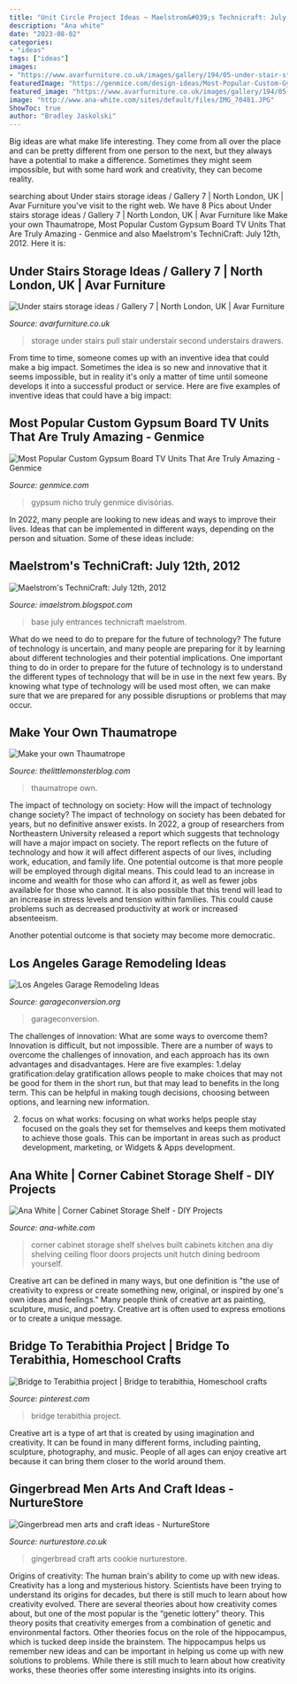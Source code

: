 ```yaml
---
title: "Unit Circle Project Ideas ~ Maelstrom&#039;s Technicraft: July 12th, 2012"
description: "Ana white"
date: "2023-08-02"
categories:
- "ideas"
tags: ["ideas"]
images:
- "https://www.avarfurniture.co.uk/images/gallery/194/05-under-stair-storage-ideas-second-pull-out-gallery-5.jpg"
featuredImage: "https://genmice.com/design-ideas/Most-Popular-Custom-Gypsum-Board-TV-Units-That-Are-Truly-Ama/898.jpeg"
featured_image: "https://www.avarfurniture.co.uk/images/gallery/194/05-under-stair-storage-ideas-second-pull-out-gallery-5.jpg"
image: "http://www.ana-white.com/sites/default/files/IMG_70481.JPG"
ShowToc: true
author: "Bradley Jaskolski"
---
```



Big ideas are what make life interesting. They come from all over the place and can be pretty different from one person to the next, but they always have a potential to make a difference. Sometimes they might seem impossible, but with some hard work and creativity, they can become reality.

	

		
searching about Under stairs storage ideas / Gallery 7 | North London, UK | Avar Furniture you've visit to the right web. We have 8 Pics about Under stairs storage ideas / Gallery 7 | North London, UK | Avar Furniture like Make your own Thaumatrope, Most Popular Custom Gypsum Board TV Units That Are Truly Amazing - Genmice and also Maelstrom&#039;s TechniCraft: July 12th, 2012. Here it is:
		
    
## Under Stairs Storage Ideas / Gallery 7 | North London, UK | Avar Furniture

<img loading=lazy src="https://www.avarfurniture.co.uk/images/gallery/194/05-under-stair-storage-ideas-second-pull-out-gallery-5.jpg" onerror="this.onerror=null;this.src='https://tse3.mm.bing.net/th?id=OIP.gPfalHy5iW5JIuUcT3S49gHaLH&amp;pid=15.1';" alt="Under stairs storage ideas / Gallery 7 | North London, UK | Avar Furniture">

_Source: avarfurniture.co.uk_

>storage under stairs pull stair understair second understairs drawers. 

	

From time to time, someone comes up with an inventive idea that could make a big impact. Sometimes the idea is so new and innovative that it seems impossible, but in reality it's only a matter of time until someone develops it into a successful product or service. Here are five examples of inventive ideas that could have a big impact: 

    
## Most Popular Custom Gypsum Board TV Units That Are Truly Amazing - Genmice

<img loading=lazy src="https://genmice.com/design-ideas/Most-Popular-Custom-Gypsum-Board-TV-Units-That-Are-Truly-Ama/898.jpeg" onerror="this.onerror=null;this.src='https://tse2.mm.bing.net/th?id=OIP.OmLBt6nmoDyh04kgo2ntggHaJG&amp;pid=15.1';" alt="Most Popular Custom Gypsum Board TV Units That Are Truly Amazing - Genmice">

_Source: genmice.com_

>gypsum nicho truly genmice divisórias. 

	

In 2022, many people are looking to new ideas and ways to improve their lives. Ideas that can be implemented in different ways, depending on the person and situation. Some of these ideas include: 

    
## Maelstrom&#039;s TechniCraft: July 12th, 2012

<img loading=lazy src="http://2.bp.blogspot.com/-_0SWPTU71to/T_8zlI9N-oI/AAAAAAAAAM4/NPguozcluYM/w1200-h630-p-k-no-nu/2012-07-12_15.24.05.png" onerror="this.onerror=null;this.src='https://tse4.mm.bing.net/th?id=OIP.byQ8PXmFqTCQXB5d80p8OQHaD4&amp;pid=15.1';" alt="Maelstrom&#039;s TechniCraft: July 12th, 2012">

_Source: imaelstrom.blogspot.com_

>base july entrances technicraft maelstrom. 

	

What do we need to do to prepare for the future of technology?
The future of technology is uncertain, and many people are preparing for it by learning about different technologies and their potential implications. One important thing to do in order to prepare for the future of technology is to understand the different types of technology that will be in use in the next few years. By knowing what type of technology will be used most often, we can make sure that we are prepared for any possible disruptions or problems that may occur.

    
## Make Your Own Thaumatrope

<img loading=lazy src="https://www.thelittlemonsterblog.com/wp-content/uploads/2015/02/DSC_0159-1.jpg" onerror="this.onerror=null;this.src='https://tse2.mm.bing.net/th?id=OIP.h5XdQiL-QPsD5j4QSeUxJQHaE5&amp;pid=15.1';" alt="Make your own Thaumatrope">

_Source: thelittlemonsterblog.com_

>thaumatrope own. 

	

The impact of technology on society: How will the impact of technology change society?
The impact of technology on society has been debated for years, but no definitive answer exists. In 2022, a group of researchers from Northeastern University released a report which suggests that technology will have a major impact on society. The report reflects on the future of technology and how it will affect different aspects of our lives, including work, education, and family life. 
One potential outcome is that more people will be employed through digital means. This could lead to an increase in income and wealth for those who can afford it, as well as fewer jobs available for those who cannot. It is also possible that this trend will lead to an increase in stress levels and tension within families. This could cause problems such as decreased productivity at work or increased absenteeism. 

Another potential outcome is that society may become more democratic.

    
## Los Angeles Garage Remodeling Ideas

<img loading=lazy src="https://www.garageconversion.org/uploads/images/GarageRemodeling/Garage-remodeling--5-.jpg" onerror="this.onerror=null;this.src='https://tse3.mm.bing.net/th?id=OIP.-Ilx9Qn1c4Q3CI1eYTch-QHaDc&amp;pid=15.1';" alt="Los Angeles Garage Remodeling Ideas">

_Source: garageconversion.org_

>garageconversion. 

	

The challenges of innovation: What are some ways to overcome them?
Innovation is difficult, but not impossible. There are a number of ways to overcome the challenges of innovation, and each approach has its own advantages and disadvantages. Here are five examples:
1.delay gratification:delay gratification allows people to make choices that may not be good for them in the short run, but that may lead to benefits in the long term. This can be helpful in making tough decisions, choosing between options, and learning new information.

2. focus on what works: focusing on what works helps people stay focused on the goals they set for themselves and keeps them motivated to achieve those goals. This can be important in areas such as product development, marketing, or Widgets & Apps development.


    
## Ana White | Corner Cabinet Storage Shelf - DIY Projects

<img loading=lazy src="http://www.ana-white.com/sites/default/files/IMG_70481.JPG" onerror="this.onerror=null;this.src='https://tse4.mm.bing.net/th?id=OIP.pRgNq-oj-DRHQHQCNbQ2vwHaLf&amp;pid=15.1';" alt="Ana White | Corner Cabinet Storage Shelf - DIY Projects">

_Source: ana-white.com_

>corner cabinet storage shelf shelves built cabinets kitchen ana diy shelving ceiling floor doors projects unit hutch dining bedroom yourself. 

	

Creative art can be defined in many ways, but one definition is "the use of creativity to express or create something new, original, or inspired by one's own ideas and feelings." Many people think of creative art as painting, sculpture, music, and poetry. Creative art is often used to express emotions or to create a unique message.

    
## Bridge To Terabithia Project | Bridge To Terabithia, Homeschool Crafts

<img loading=lazy src="https://i.pinimg.com/736x/c9/cf/66/c9cf667aaad9fcbf02d76255cb4f03ae.jpg" onerror="this.onerror=null;this.src='https://tse4.mm.bing.net/th?id=OIP.wDGuVWUCOGPY9jeRyVRrNwHaFj&amp;pid=15.1';" alt="Bridge to Terabithia project | Bridge to terabithia, Homeschool crafts">

_Source: pinterest.com_

>bridge terabithia project. 

	

Creative art is a type of art that is created by using imagination and creativity. It can be found in many different forms, including painting, sculpture, photography, and music. People of all ages can enjoy creative art because it can bring them closer to the world around them.

    
## Gingerbread Men Arts And Craft Ideas - NurtureStore

<img loading=lazy src="https://nurturestore.co.uk/wp-content/uploads/2018/10/gingerbread-men-craft-cookie-cutter-printing-683x1024.jpg" onerror="this.onerror=null;this.src='https://tse2.mm.bing.net/th?id=OIP.o3cfKGWuO852OYJ2zr3aDAHaLG&amp;pid=15.1';" alt="Gingerbread men arts and craft ideas - NurtureStore">

_Source: nurturestore.co.uk_

>gingerbread craft arts cookie nurturestore. 

	

Origins of creativity: The human brain's ability to come up with new ideas.
Creativity has a long and mysterious history. Scientists have been trying to understand its origins for decades, but there is still much to learn about how creativity evolved. There are several theories about how creativity comes about, but one of the most popular is the “genetic lottery” theory. This theory posits that creativity emerges from a combination of genetic and environmental factors. Other theories focus on the role of the hippocampus, which is tucked deep inside the brainstem. The hippocampus helps us remember new ideas and can be important in helping us come up with new solutions to problems. While there is still much to learn about how creativity works, these theories offer some interesting insights into its origins.

